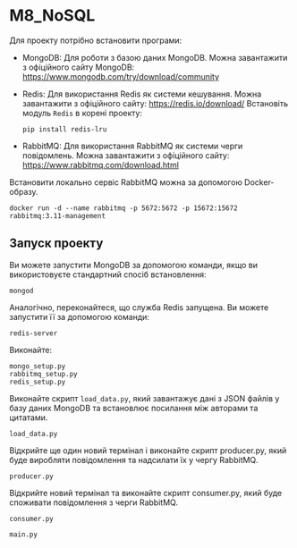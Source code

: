 # M8_NoSQL

Для проекту потрібно встановити програми:

- MongoDB: Для роботи з базою даних MongoDB. Можна завантажити з офіційного сайту MongoDB: https://www.mongodb.com/try/download/community
  
- Redis: Для використання Redis як системи кешування. Можна завантажити з офіційного сайту: https://redis.io/download/
Встановіть модуль ``Redis`` в корені проекту:
  ```
  pip install redis-lru
  ```
  
- RabbitMQ: Для використання RabbitMQ як системи черги повідомлень. Можна завантажити з офіційного сайту: https://www.rabbitmq.com/download.html

Встановити локально сервіс RabbitMQ можна за допомогою Docker-образу.
```
docker run -d --name rabbitmq -p 5672:5672 -p 15672:15672 rabbitmq:3.11-management
```

## Запуск проекту

Ви можете запустити MongoDB за допомогою команди, якщо ви використовуєте стандартний спосіб встановлення:

```
mongod
```

Аналогічно, переконайтеся, що служба Redis запущена. Ви можете запустити її за допомогою команди:
```
redis-server
```

Виконайте:
```
mongo_setup.py
rabbitmq_setup.py
redis_setup.py
```



Виконайте скрипт ``load_data.py``, який завантажує дані з JSON файлів у базу даних MongoDB та встановлює посилання між авторами та цитатами.

```
load_data.py
```

Відкрийте ще один новий термінал і виконайте скрипт producer.py, який буде виробляти повідомлення та надсилати їх у чергу RabbitMQ.

```
producer.py
```

Відкрийте новий термінал та виконайте скрипт consumer.py, який буде споживати повідомлення з черги RabbitMQ.

```
consumer.py
```

```
main.py
```


